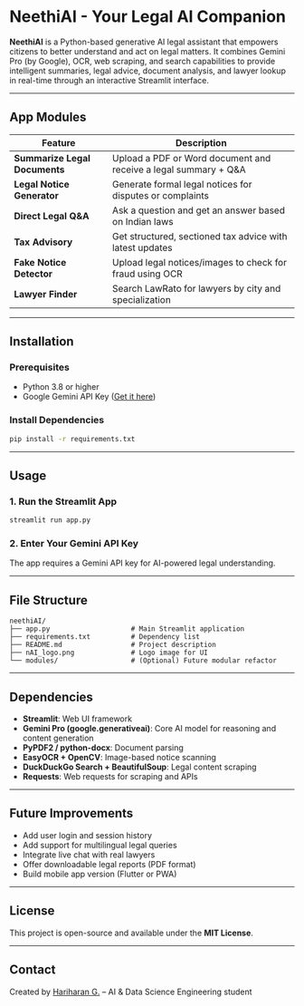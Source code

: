 
# NeethiAI - Your Legal AI Companion

**NeethiAI** is a Python-based generative AI legal assistant that empowers citizens to better understand and act on legal matters. It combines Gemini Pro (by Google), OCR, web scraping, and search capabilities to provide intelligent summaries, legal advice, document analysis, and lawyer lookup in real-time through an interactive Streamlit interface.

---


##  App Modules

| Feature                        | Description |
|-------------------------------|-------------|
| **Summarize Legal Documents** | Upload a PDF or Word document and receive a legal summary + Q&A |
| **Legal Notice Generator**    | Generate formal legal notices for disputes or complaints |
| **Direct Legal Q&A**          | Ask a question and get an answer based on Indian laws |
| **Tax Advisory**              | Get structured, sectioned tax advice with latest updates |
| **Fake Notice Detector**      | Upload legal notices/images to check for fraud using OCR |
| **Lawyer Finder**             | Search LawRato for lawyers by city and specialization |

---

##  Installation

###  Prerequisites

- Python 3.8 or higher
- Google Gemini API Key ([Get it here](https://aistudio.google.com/apikey))

###  Install Dependencies

```bash
pip install -r requirements.txt
```
---


##  Usage

### 1. Run the Streamlit App

```bash
streamlit run app.py
```

### 2. Enter Your Gemini API Key

The app requires a Gemini API key for AI-powered legal understanding.

---

##  File Structure

```
neethiAI/
├── app.py                    # Main Streamlit application
├── requirements.txt          # Dependency list
├── README.md                 # Project description
├── nAI_logo.png              # Logo image for UI
└── modules/                  # (Optional) Future modular refactor
```

---

##  Dependencies

- **Streamlit**: Web UI framework
- **Gemini Pro (google.generativeai)**: Core AI model for reasoning and content generation
- **PyPDF2 / python-docx**: Document parsing
- **EasyOCR + OpenCV**: Image-based notice scanning
- **DuckDuckGo Search + BeautifulSoup**: Legal content scraping
- **Requests**: Web requests for scraping and APIs

---

##  Future Improvements

- Add user login and session history
- Add support for multilingual legal queries
- Integrate live chat with real lawyers
- Offer downloadable legal reports (PDF format)
- Build mobile app version (Flutter or PWA)

---

##  License

This project is open-source and available under the **MIT License**.

---

##  Contact

Created by [Hariharan G.](mailto:hariharangl005@gmail.com) – AI & Data Science Engineering student
